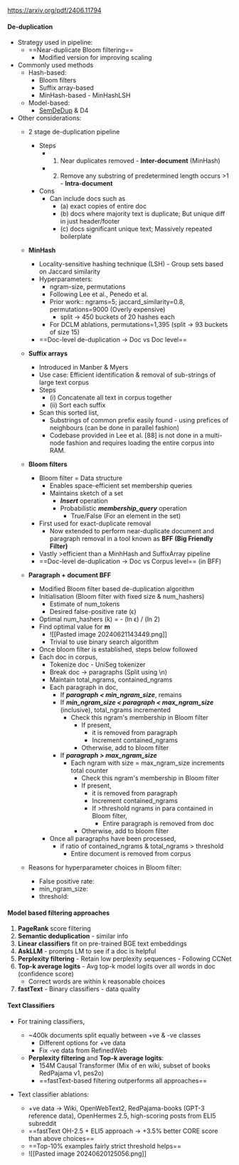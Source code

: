 https://arxiv.org/pdf/2406.11794

#### De-duplication

- Strategy used in pipeline: 
	- ==Near-duplicate Bloom filtering==
		- Modified version for improving scaling
- Commonly used methods
	- Hash-based:
		- Bloom filters
		- Suffix array-based
		- MinHash-based - MinHashLSH
	- Model-based:
		- [SemDeDup](https://arxiv.org/abs/2303.09540) & D4
- Other considerations:
	- 2 stage de-duplication pipeline
		- Steps
			- 1) Near duplicates removed - **Inter-document** (MinHash)
			- 2) Remove any substring of predetermined length occurs >1 - **Intra-document**
		- Cons
			- Can include docs such as 
				- (a) exact copies of entire doc
				- (b) docs where majority text is duplicate; But unique diff in just header/footer
				- (c) docs significant unique text; Massively repeated boilerplate
	- **MinHash**
		- Locality-sensitive hashing technique (LSH) - Group sets based on Jaccard similarity
		- Hyperparameters: 
			- ngram-size, permutations
			- Following Lee et al., Penedo et al.
			- Prior work:: ngrams=5; jaccard_similarity=0.8, permutations=9000 (Overly expensive)
				- split -> 450 buckets of 20 hashes each 
			- For DCLM ablations, permutations=1,395 (split -> 93 buckets of size 15)
		- ==Doc-level de-duplication -> Doc vs Doc level==
		
	- **Suffix arrays**
		- Introduced in Manber & Myers
		- Use case: Efficient identification & removal of sub-strings of large text corpus 
		- Steps
			- (i) Concatenate all text in corpus together
			- (ii) Sort each suffix
		- Scan this sorted list,
			- Substrings of common prefix easily found - using prefices of neighbours (can be done in parallel fashion)
			- Codebase provided in Lee et al. [88] is not done in a multi-node fashion and requires loading the entire corpus into RAM.

	- **Bloom filters**
		- Bloom filter = Data structure 
			- Enables space-efficient set membership queries
			- Maintains sketch of a set
				- ***Insert*** operation
				- Probabilistic ***membership_query*** operation
					- True/False (For an element in the set)
		- First used for exact-duplicate removal
			- Now extended to perform near-duplicate document and paragraph removal in a tool known as **BFF (Big Friendly Filter)**
		- Vastly >efficient than a MinhHash and SuffixArray pipeline
		- ==Doc-level de-duplication -> Doc vs Corpus level== (in BFF)
		
	- **Paragraph + document BFF**
		- Modified Bloom filter based de-duplication algorithm
		- Initialisation (Bloom filter with fixed size & num_hashers)
			- Estimate of num_tokens
			- Desired false-positive rate (ϵ)
		- Optimal num_hashers (k) = - (ln ϵ) / (ln 2)
		- Find optimal value for **m**
			- ![[Pasted image 20240621143449.png]]
			- Trivial to use binary search algorithm
		- Once bloom filter is established, steps below followed
		- Each doc in corpus,
			- Tokenize doc - UniSeg tokenizer
			- Break doc -> paragraphs (Split using \n)
			- Maintain total_ngrams, contained_ngrams
			- Each paragraph in doc,
				- If ***paragraph < min_ngram_size***, remains
				- If ***min_ngram_size < paragraph < max_ngram_size*** (inclusive), total_ngrams incremented
					- Check this ngram's membership in Bloom filter
						- If present, 
							- it is removed from paragraph
							- Increment contained_ngrams
						- Otherwise, add to bloom filter
				- If ***paragraph > max_ngram_size***
					- Each ngram with size = max_ngram_size increments total counter
						- Check this ngram's membership in Bloom filter
						- If present, 
							- it is removed from paragraph
							- Increment contained_ngrams
							- If >threshold ngrams in para contained in Bloom filter,
								- Entire paragraph is removed from doc
						- Otherwise, add to bloom filter
			- Once all paragraphs have been processed, 
				- if ratio of contained_ngrams & total_ngrams > threshold
					- Entire document is removed from corpus
	- Reasons for hyperparameter choices in Bloom filter:
		- False positive rate:
		- min_ngram_size:
		- threshold:
#### Model based filtering approaches
1. **PageRank** score filtering
2. **Semantic deduplication** - similar info
3. **Linear classifiers** fit on pre-trained BGE text embeddings
4. **AskLLM** - prompts LM to see if a doc is helpful
5. **Perplexity filtering** - Retain low perplexity sequences - Following CCNet
6. **Top-k average logits** - Avg top-k model logits over all words in doc (confidence score)
	- Correct words are within k reasonable choices
7. **fastText** - Binary classifiers - data quality

#### Text Classifiers
- For training classifiers,
	- ~400k documents split equally between +ve & -ve classes
		- Different options for +ve data
		- Fix -ve data from RefinedWeb
	- **Perplexity filtering** and **Top-k average logits**:
		- 154M Causal Transformer (Mix of en wiki, subset of books RedPajama v1, pes2o)
		- ==fastText-based filtering outperforms all approaches==

- Text classifier ablations:
	- +ve data -> Wiki, OpenWebText2, RedPajama-books (GPT-3 reference data), OpenHermes 2.5, high-scoring posts from ELI5 subreddit
	- ==fastText OH-2.5 + ELI5 approach -> +3.5% better CORE score than above choices==
	- ==Top-10% examples fairly strict threshold helps==
	- ![[Pasted image 20240620125056.png]]